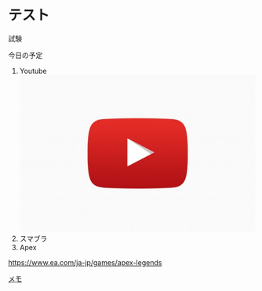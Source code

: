 # テスト

試験

今日の予定
1. Youtube
![メモ](youtube.jpeg "ポップアップ文字") 
2. スマブラ
3. Apex

https://www.ea.com/ja-jp/games/apex-legends

[メモ](test.md "ポップアップ文字") 
